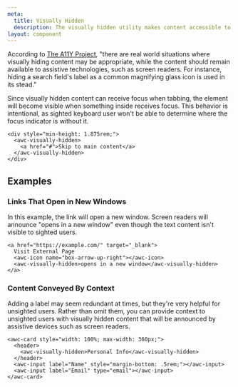 ```yaml
---
meta:
  title: Visually Hidden
  description: The visually hidden utility makes content accessible to assistive devices without displaying it on the screen.
layout: component
---
```


According to [The A11Y Project](https://www.a11yproject.com/posts/2013-01-11-how-to-hide-content/), "there are real world situations where visually hiding content may be appropriate, while the content should remain available to assistive technologies, such as screen readers. For instance, hiding a search field's label as a common magnifying glass icon is used in its stead."

Since visually hidden content can receive focus when tabbing, the element will become visible when something inside receives focus. This behavior is intentional, as sighted keyboard user won't be able to determine where the focus indicator is without it.

```html:preview
<div style="min-height: 1.875rem;">
  <awc-visually-hidden>
    <a href="#">Skip to main content</a>
  </awc-visually-hidden>
</div>
```

## Examples

### Links That Open in New Windows

In this example, the link will open a new window. Screen readers will announce "opens in a new window" even though the text content isn't visible to sighted users.

```html:preview
<a href="https://example.com/" target="_blank">
  Visit External Page
  <awc-icon name="box-arrow-up-right"></awc-icon>
  <awc-visually-hidden>opens in a new window</awc-visually-hidden>
</a>
```

### Content Conveyed By Context

Adding a label may seem redundant at times, but they're very helpful for unsighted users. Rather than omit them, you can provide context to unsighted users with visually hidden content that will be announced by assistive devices such as screen readers.

```html:preview
<awc-card style="width: 100%; max-width: 360px;">
  <header>
    <awc-visually-hidden>Personal Info</awc-visually-hidden>
  </header>
  <awc-input label="Name" style="margin-bottom: .5rem;"></awc-input>
  <awc-input label="Email" type="email"></awc-input>
</awc-card>
```
